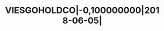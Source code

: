 ---
layout: asset
title: VIESGOHOLDCO|-0,100000000|2018-06-05|                       
isin: XS1791732479
---